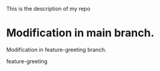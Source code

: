 This is the description of my repo

Modification in main branch.
=======
Modification in feature-greeting branch.

feature-greeting
